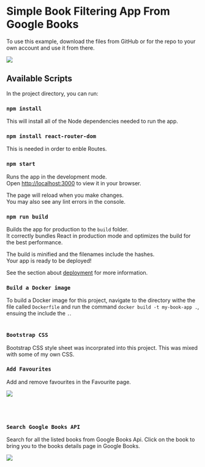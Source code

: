 # Simple Book Filtering App From Google Books 

To use this example, download the files from GitHub or for the repo to your own account and use it from there.

![][i1]

## Available Scripts

In the project directory, you can run:
<br/>

### `npm install`
This will install all of the Node dependencies needed to run the app.
<br/>

### `npm install react-router-dom`
This is needed in order to enble Routes.
<br/>

### `npm start`
Runs the app in the development mode.\
Open [http://localhost:3000](http://localhost:3000) to view it in your browser.

The page will reload when you make changes.\
You may also see any lint errors in the console.



### `npm run build`

Builds the app for production to the `build` folder.\
It correctly bundles React in production mode and optimizes the build for the best performance.

The build is minified and the filenames include the hashes.\
Your app is ready to be deployed!

See the section about [deployment](https://facebook.github.io/create-react-app/docs/deployment) for more information.
<br/>

### `Build a Docker image`
To build a Docker image for this project, navigate to the directory withe the file called `Dockerfile` and run the command `docker build -t my-book-app .`, ensuing the include the `.`.
<br/>
<br/>


### `Bootstrap CSS`
Bootstrap CSS style sheet was incorprated into this project. This was mixed with some of my own CSS.
<br/>

### `Add Favourites`
Add and remove favourites in the Favourite page.
<br/>

![][i2]

<br/>
<br/>

### `Search Google Books API`
Search for all the listed books from Google Books Api. Click on the book to bring you to the books details page in Google Books.
<br/>

![][i3]

[i1]: ./public/i1.png
[i2]: ./public/i2.png
[i3]: ./public/i3.png
